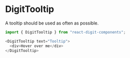 # DigitTooltip

A tooltip should be used as often as possible.

```js
import { DigitTooltip } from "react-digit-components";
```

```js
<DigitTooltip text="Tooltip">
  <div>Hover over me</div>
</DigitTooltip>
```

